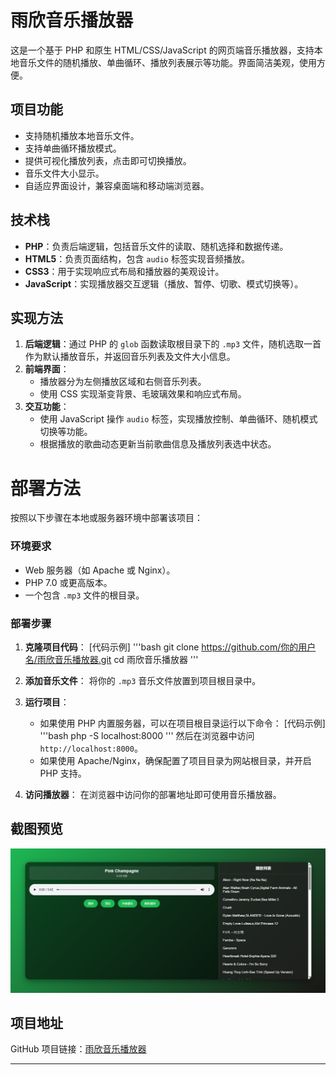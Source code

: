 # 雨欣音乐播放器

这是一个基于 PHP 和原生 HTML/CSS/JavaScript 的网页端音乐播放器，支持本地音乐文件的随机播放、单曲循环、播放列表展示等功能。界面简洁美观，使用方便。

## 项目功能

- 支持随机播放本地音乐文件。
- 支持单曲循环播放模式。
- 提供可视化播放列表，点击即可切换播放。
- 音乐文件大小显示。
- 自适应界面设计，兼容桌面端和移动端浏览器。

## 技术栈

- **PHP**：负责后端逻辑，包括音乐文件的读取、随机选择和数据传递。
- **HTML5**：负责页面结构，包含 `audio` 标签实现音频播放。
- **CSS3**：用于实现响应式布局和播放器的美观设计。
- **JavaScript**：实现播放器交互逻辑（播放、暂停、切歌、模式切换等）。

## 实现方法

1. **后端逻辑**：通过 PHP 的 `glob` 函数读取根目录下的 `.mp3` 文件，随机选取一首作为默认播放音乐，并返回音乐列表及文件大小信息。
2. **前端界面**：
   - 播放器分为左侧播放区域和右侧音乐列表。
   - 使用 CSS 实现渐变背景、毛玻璃效果和响应式布局。
3. **交互功能**：
   - 使用 JavaScript 操作 `audio` 标签，实现播放控制、单曲循环、随机模式切换等功能。
   - 根据播放的歌曲动态更新当前歌曲信息及播放列表选中状态。

# 部署方法

按照以下步骤在本地或服务器环境中部署该项目：

### 环境要求

- Web 服务器（如 Apache 或 Nginx）。
- PHP 7.0 或更高版本。
- 一个包含 `.mp3` 文件的根目录。

### 部署步骤

1. **克隆项目代码**：
   [代码示例]
   '''bash
   git clone https://github.com/你的用户名/雨欣音乐播放器.git
   cd 雨欣音乐播放器
   '''

2. **添加音乐文件**：
   将你的 `.mp3` 音乐文件放置到项目根目录中。

3. **运行项目**：
   - 如果使用 PHP 内置服务器，可以在项目根目录运行以下命令：
     [代码示例]
     '''bash
     php -S localhost:8000
     '''
     然后在浏览器中访问 `http://localhost:8000`。
   - 如果使用 Apache/Nginx，确保配置了项目目录为网站根目录，并开启 PHP 支持。

4. **访问播放器**：
   在浏览器中访问你的部署地址即可使用音乐播放器。

## 截图预览

![webmusic截图](/img/webmusic.png)

## 项目地址

GitHub 项目链接：[雨欣音乐播放器](https://github.com/Huayonghu/webmusic)

---

